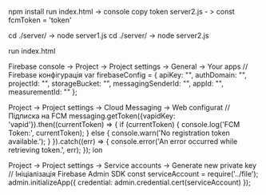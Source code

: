npm install 
run index.html -> console copy token
server2.js - > const fcmToken = 'token'

cd ./server/ -> node server1.js
cd ./server/ -> node server2.js

run index.html



Firebase console  ->  Project  ->  Project settings  ->  General  ->  Your apps
// Firebase конфігурація
var firebaseConfig = {
        apiKey: "",
        authDomain: "",
        projectId: "",
        storageBucket: "",
        messagingSenderId: "",
        appId: "",
        measurementId: ""
};



Project  ->  Project settings  ->  Cloud Messaging  ->  Web configurat
// Підписка на FCM
messaging.getToken({vapidKey: 'vapid'}).then((currentToken) => {
        if (currentToken) {
            console.log('FCM Token:', currentToken);
        } else {
            console.warn('No registration token available.');
        }
}).catch((err) => {
        console.error('An error occurred while retrieving token.', err);
});
ion 



Project  ->  Project settings  ->  Service accounts  ->  Generate new private key
// Ініціалізація Firebase Admin SDK
const serviceAccount = require('../file');
admin.initializeApp({
    credential: admin.credential.cert(serviceAccount)
});

